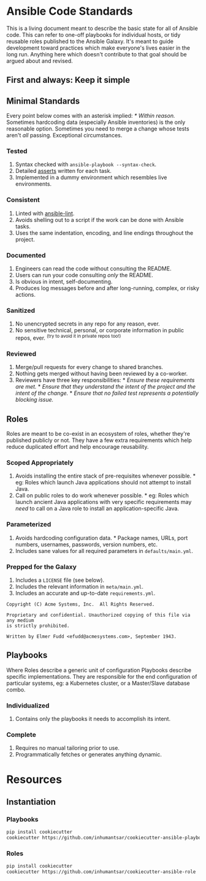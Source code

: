 # Ansible Code Standards

This is a living document meant to describe the basic state for all of Ansible code. This can refer to one-off playbooks for individual hosts, or tidy reusable roles published to the Ansible Galaxy. It's meant to guide development toward practices which make everyone's lives easier in the long run. Anything here which doesn't contribute to that goal should be argued about and revised.

## First and always: Keep it simple

## Minimal Standards

Every point below comes with an asterisk implied: _\* Within reason._&nbsp; Sometimes hardcoding data (especially Ansible inventories) is the only reasonable option. Sometimes you need to merge a change whose tests aren't _all_ passing. Exceptional circumstances.

### Tested
  1. Syntax checked with `ansible-playbook --syntax-check`.
  1. Detailed [asserts](http://docs.ansible.com/ansible/assert_module.html) written for each task.
  1. Implemented in a dummy environment which resembles live environments.

### Consistent
  1. Linted with [ansible-lint](https://github.com/willthames/ansible-lint).
  1. Avoids shelling out to a script if the work can be done with Ansible tasks.
  1. Uses the same indentation, encoding, and line endings throughout the project.

### Documented
  1. Engineers can read the code without consulting the README.
  1. Users can run your code consulting _only_ the README.
  1. Is obvious in intent, self-documenting.
  1. Produces log messages before and after long-running, complex, or risky actions.

### Sanitized
  1. No unencrypted secrets in any repo for any reason, ever.
  1. No sensitive technical, personal, or corporate information in public repos, ever. <sup>(try to avoid it in private repos too!)</sup>

### Reviewed
  1. Merge/pull requests for every change to shared branches.
  1. Nothing gets merged without having been reviewed by a co-worker.
  1. Reviewers have three key responsibilities:
    * _Ensure these requirements are met._
    * _Ensure that they understand the intent of the project and the intent of the change._
    * _Ensure that no failed test represents a potentially blocking issue._

## Roles

Roles are meant to be co-exist in an ecosystem of roles, whether they're published publicly or not. They have a few extra requirements which help reduce duplicated effort and help encourage reusability.

### Scoped Appropriately
  1. Avoids installing the entire stack of pre-requisites whenever possible.
    * eg: Roles which launch Java applications should not attempt to install Java.
  2. Call on public roles to do work whenever possible.
    * eg: Roles which launch ancient Java applications with very specific requirements may *need* to call on a Java role to install an application-specific Java.

### Parameterized
  1. Avoids hardcoding configuration data.
    * Package names, URLs, port numbers, usernames, passwords, version numbers, etc.
  2. Includes sane values for all required parameters in `defaults/main.yml`.

### Prepped for the Galaxy
  1. Includes a `LICENSE` file (see below).
  1. Includes the relevant information in `meta/main.yml`.
  1. Includes an accurate and up-to-date `requirements.yml`.

```
Copyright (C) Acme Systems, Inc.  All Rights Reserved.

Proprietary and confidential. Unauthorized copying of this file via any medium
is strictly prohibited.

Written by Elmer Fudd <efudd@acmesystems.com>, September 1943.
```

## Playbooks

Where Roles describe a generic unit of configuration Playbooks describe specific implementations. They are responsible for the end configuration of particular systems, eg: a Kubernetes cluster, or a Master/Slave database combo.

### Individualized
  1. Contains only the playbooks it needs to accomplish its intent.

### Complete
  1. Requires no manual tailoring prior to use.
  1. Programmatically fetches or generates anything dynamic.

# Resources
## Instantiation
### Playbooks
  ```bash
  pip install cookiecutter
  cookiecutter https://github.com/inhumantsar/cookiecutter-ansible-playbook
  ```

### Roles
  ```bash
  pip install cookiecutter
  cookiecutter https://github.com/inhumantsar/cookiecutter-ansible-role
  ```
